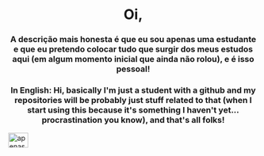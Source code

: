 <h1 align="center">Oi,</h1>
<h3 align="center">A descrição mais honesta é que eu sou apenas uma estudante e que eu pretendo colocar tudo que surgir dos meus estudos aqui (em algum momento inicial que ainda não rolou), e é isso pessoal!</h3>
<h3 align="center">In English: Hi, basically I'm just a student with a github and my repositories will be probably just stuff related to that (when I start using this because it's something I haven't yet... procrastination you know), and that's all folks!</h3>

<a href="https://linkedin.com/in/apenasreis" target="blank"><img align="center" src="https://raw.githubusercontent.com/rahuldkjain/github-profile-readme-generator/master/src/images/icons/Social/linked-in-alt.svg" alt="apenasreis" height="30" width="40" /></a>
</p>

